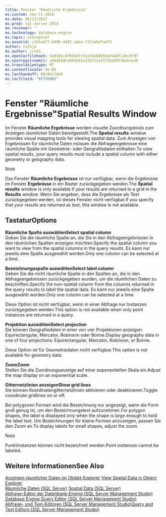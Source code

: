 ```yaml
---
title: Fenster "Räumliche Ergebnisse"
ms.custom: seo-lt-2019
ms.date: 06/13/2017
ms.prod: sql-server-2014
ms.reviewer: ''
ms.technology: database-engine
ms.topic: conceptual
ms.assetid: c2d5a477-6496-4d01-adee-7322ebdfadf3
author: rothja
ms.author: jroth
ms.openlocfilehash: 5e018ec9f016dfc51ed1bb055ba94abf12bc878f
ms.sourcegitcommit: ad4d92dce894592a259721a1571b1d8736abacdb
ms.translationtype: MT
ms.contentlocale: de-DE
ms.lasthandoff: 08/04/2020
ms.locfileid: "87726865"
---
```

# <a name="spatial-results-window"></a><span data-ttu-id="95b05-102">Fenster "Räumliche Ergebnisse"</span><span class="sxs-lookup"><span data-stu-id="95b05-102">Spatial Results Window</span></span>
  <span data-ttu-id="95b05-103">Im Fenster **Räumliche Ergebnisse** werden visuelle Zuordnungstools zum Anzeigen räumlicher Daten bereitgestellt.</span><span class="sxs-lookup"><span data-stu-id="95b05-103">The **Spatial results** window provides visual mapping tools for viewing spatial data.</span></span> <span data-ttu-id="95b05-104">Zum Anzeigen von Ergebnissen für räumliche Daten müssen die Abfrageergebnisse eine räumliche Spalte mit Geometrie- oder Geografiedaten enthalten.</span><span class="sxs-lookup"><span data-stu-id="95b05-104">To view spatial results, your query results must include a spatial column with either geometry or geography data.</span></span>  
  
> [!NOTE]  
>  <span data-ttu-id="95b05-105">Das Fenster **Räumliche Ergebnisse** ist nur verfügbar, wenn die Ergebnisse im Fenster **Ergebnisse** in ein Raster zurückgegeben werden.</span><span class="sxs-lookup"><span data-stu-id="95b05-105">The **Spatial results** window is only available if your results are returned to a grid in the **Results** window.</span></span> <span data-ttu-id="95b05-106">Wenn Sie angeben, dass die Ergebnisse als Text zurückgegeben werden, ist dieses Fenster nicht verfügbar.</span><span class="sxs-lookup"><span data-stu-id="95b05-106">If you specify that your results are returned as text, this window is not available.</span></span>  
  
## <a name="options"></a><span data-ttu-id="95b05-107">Tastatur</span><span class="sxs-lookup"><span data-stu-id="95b05-107">Options</span></span>  
 <span data-ttu-id="95b05-108">**Räumliche Spalte auswählen**</span><span class="sxs-lookup"><span data-stu-id="95b05-108">**Select spatial column**</span></span>  
 <span data-ttu-id="95b05-109">Geben Sie die räumliche Spalte an, die Sie in den Abfrageergebnissen in den räumlichen Spalten anzeigen möchten.</span><span class="sxs-lookup"><span data-stu-id="95b05-109">Specify the spatial column you want to view from the spatial columns in the query results.</span></span> <span data-ttu-id="95b05-110">Es kann nur jeweils eine Spalte ausgewählt werden.</span><span class="sxs-lookup"><span data-stu-id="95b05-110">Only one column can be selected at a time.</span></span>  
  
 <span data-ttu-id="95b05-111">**Bezeichnungsspalte auswählen**</span><span class="sxs-lookup"><span data-stu-id="95b05-111">**Select label column**</span></span>  
 <span data-ttu-id="95b05-112">Geben Sie die nicht räumliche Spalte in den Spalten an, die in den Abfrageergebnissen zurückgegeben wurden, um die räumlichen Daten zu beschriften.</span><span class="sxs-lookup"><span data-stu-id="95b05-112">Specify the non-spatial column from the columns returned in the query results to label the spatial data.</span></span> <span data-ttu-id="95b05-113">Es kann nur jeweils eine Spalte ausgewählt werden.</span><span class="sxs-lookup"><span data-stu-id="95b05-113">Only one column can be selected at a time.</span></span>  
  
 <span data-ttu-id="95b05-114">Diese Option ist nicht verfügbar, wenn in einer Abfrage nur Instanzen zurückgegeben werden.</span><span class="sxs-lookup"><span data-stu-id="95b05-114">This option is not available when only point instances are returned in a query.</span></span>  
  
 <span data-ttu-id="95b05-115">**Projektion auswählen**</span><span class="sxs-lookup"><span data-stu-id="95b05-115">**Select projection**</span></span>  
 <span data-ttu-id="95b05-116">Sie können Geografiedaten in einer von vier Projektionen anzeigen: Equirectangular, Mercator, Robinson oder Bonne.</span><span class="sxs-lookup"><span data-stu-id="95b05-116">Display geography data in one of four projections: Equirectangular, Mercator, Robinson, or Bonne.</span></span>  
  
 <span data-ttu-id="95b05-117">Diese Option ist für Geometriedaten nicht verfügbar.</span><span class="sxs-lookup"><span data-stu-id="95b05-117">This option is not available for geometry data.</span></span>  
  
 <span data-ttu-id="95b05-118">**Zoom**</span><span class="sxs-lookup"><span data-stu-id="95b05-118">**Zoom**</span></span>  
 <span data-ttu-id="95b05-119">Stellen Sie die Zuordnungsanzeige auf einer exponentiellen Skala ein.</span><span class="sxs-lookup"><span data-stu-id="95b05-119">Adjust the map display on an exponential scale.</span></span>  
  
 <span data-ttu-id="95b05-120">**Gitternetzlinien anzeigen**</span><span class="sxs-lookup"><span data-stu-id="95b05-120">**Show grid lines**</span></span>  
 <span data-ttu-id="95b05-121">Sie können Koordinatengitternetzlinien aktivieren oder deaktivieren.</span><span class="sxs-lookup"><span data-stu-id="95b05-121">Toggle coordinate gridlines on or off.</span></span>  
  
 <span data-ttu-id="95b05-122">Bei polygonen Formen wird die Bezeichnung nur angezeigt, wenn die Form groß genug ist, um den Bezeichnungstext aufzunehmen.</span><span class="sxs-lookup"><span data-stu-id="95b05-122">For polygon shapes, the label is displayed only when the shape is large enough to hold the label text.</span></span> <span data-ttu-id="95b05-123">Um Bezeichnungen für kleine Formen anzuzeigen, passen Sie den Zoom an.</span><span class="sxs-lookup"><span data-stu-id="95b05-123">To display labels for small shapes, adjust the zoom.</span></span>  
  
> [!NOTE]  
>  <span data-ttu-id="95b05-124">Punktinstanzen können nicht bezeichnet werden.</span><span class="sxs-lookup"><span data-stu-id="95b05-124">Point instances cannot be labeled.</span></span>  
  
## <a name="see-also"></a><span data-ttu-id="95b05-125">Weitere Informationen</span><span class="sxs-lookup"><span data-stu-id="95b05-125">See Also</span></span>  
 <span data-ttu-id="95b05-126">[Anzeigen räumlicher Daten im Objekt-Explorer](view-spatial-data-in-object-explorer.md) </span><span class="sxs-lookup"><span data-stu-id="95b05-126">[View Spatial Data in Object Explorer](view-spatial-data-in-object-explorer.md) </span></span>  
 <span data-ttu-id="95b05-127">[Räumliche Daten &#40;SQL Server&#41;](../spatial/spatial-data-sql-server.md) </span><span class="sxs-lookup"><span data-stu-id="95b05-127">[Spatial Data &#40;SQL Server&#41;](../spatial/spatial-data-sql-server.md) </span></span>  
 <span data-ttu-id="95b05-128">[Abfrage-Editor der Datenbank-Engine &#40;SQL Server Management Studio&#41;](database-engine-query-editor-sql-server-management-studio.md) </span><span class="sxs-lookup"><span data-stu-id="95b05-128">[Database Engine Query Editor &#40;SQL Server Management Studio&#41;](database-engine-query-editor-sql-server-management-studio.md) </span></span>  
 [<span data-ttu-id="95b05-129">Abfrage- und Text-Editoren &#40;SQL Server Management Studio&#41;</span><span class="sxs-lookup"><span data-stu-id="95b05-129">Query and Text Editors &#40;SQL Server Management Studio&#41;</span></span>](query-and-text-editors-sql-server-management-studio.md)  
  
  
